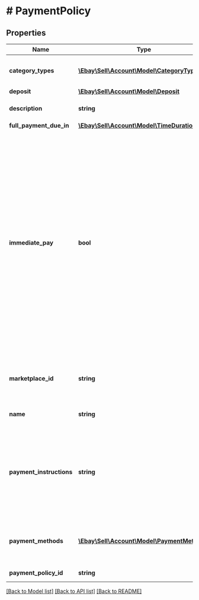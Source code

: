 # # PaymentPolicy

## Properties

Name | Type | Description | Notes
------------ | ------------- | ------------- | -------------
**category_types** | [**\Ebay\Sell\Account\Model\CategoryType[]**](CategoryType.md) | The CategoryTypeEnum value to which this policy applies. Used to discern accounts that sell motor vehicles from those that don&#39;t. (Currently, each policy can be set to only one categoryTypes value at a time.) | [optional]
**deposit** | [**\Ebay\Sell\Account\Model\Deposit**](Deposit.md) |  | [optional]
**description** | **string** | An optional seller-defined description of the payment policy for internal use (this value is not displayed to end users). Max length: 250 | [optional]
**full_payment_due_in** | [**\Ebay\Sell\Account\Model\TimeDuration**](TimeDuration.md) |  | [optional]
**immediate_pay** | **bool** | If set to true, payment is due upon receipt (eBay generates a receipt when the buyer agrees to purchase an item). This boolean must be set in the payment policy if the seller wants to create a listing that has an &amp;quot;immediate payment&amp;quot; requirement. The seller can change the immediate payment requirement at any time during the life cycle of a listing. The following must be true before a seller can apply an immediate payment requirement to an item: The seller must have a PayPal Business account. The Buy It Now price cannot be higher than $60,000 USD. The eBay marketplace on which the item is listed must support PayPal payments. The listing type must be fixed-price, or an auction with a Buy It Now option.To enable the immediate payment requirement, the seller must also perform the following actions via API calls: Provide a valid paymentMethods.recipientAccountReference.referenceId value. Offer PayPal as the only payment method for the item(s). Specify all related costs to the buyer (because the buyer is not be able to use the Buyer Request Total feature in an immediate payment listing); these costs include flat-rate shipping costs for each domestic and international shipping service offered, package handling costs, and any shipping surcharges. Include and set the shippingProfileDiscountInfo container values if you are going to use promotional shipping discounts.For more information, see the Understanding immediate payment Help page. Note: Listings created with the Inventory API must reference a payment policy that has immediatePay is set to true. Items listed with the Inventory API must also be fixed-price good-till-canceled (GTC) listings where PayPal is the only supported payment method (paymentMethod must be set to PAYPAL). Default: false | [optional]
**marketplace_id** | **string** | The ID of the eBay marketplace to which the payment policy applies. If this value is not specified, value defaults to the seller&#39;s eBay registration site. For implementation help, refer to &lt;a href&#x3D;&#39;https://developer.ebay.com/api-docs/sell/account/types/ba:MarketplaceIdEnum&#39;&gt;eBay API documentation&lt;/a&gt; | [optional]
**name** | **string** | A user-defined name for this payment policy. Names must be unique for policies assigned to the same marketplace. Max length: 64 | [optional]
**payment_instructions** | **string** | This free-form string field gives sellers the ability add detailed payment instructions to their listings. The payment instructions appear on eBay&#39;s View Item and Checkout pages. eBay recommends sellers use this field to clarify payment policies for motor vehicle listings on eBay Motors. For example, sellers can include the specifics on the deposit (if required), pickup/delivery arrangements, and full payment details on the vehicle. The field allows only 500 characters as input, but due to the way the eBay web site UI treats characters, this field can return more than 500 characters in the response. For example, characters like &amp;amp; and &#39; (ampersand and single quote) count as 5 characters each. Max length: 1000. | [optional]
**payment_methods** | [**\Ebay\Sell\Account\Model\PaymentMethod[]**](PaymentMethod.md) | If the seller is not opted-in to managed payments, this container returns a list of the payment methods accepted by the seller. When not opted-in to managed payments, each payment policy must specify at least one payment method. Note: The paymentMethods container is not returned if the seller is opted-in to the managed payments program. | [optional]
**payment_policy_id** | **string** | A unique eBay-assigned ID for a payment policy. This ID is generated when the policy is created. | [optional]

[[Back to Model list]](../../README.md#models) [[Back to API list]](../../README.md#endpoints) [[Back to README]](../../README.md)
